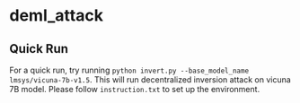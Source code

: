# deml_attack
## Quick Run
For a quick run, try running `python invert.py --base_model_name lmsys/vicuna-7b-v1.5`. This will run decentralized inversion attack on vicuna 7B model. Please follow `instruction.txt` to set up the environment.